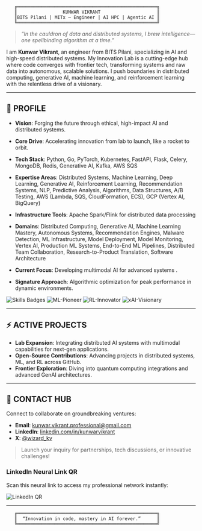 ```
   ╔════════════════════════════════════════════════════╗
   ║                 KUNWAR VIKRANT                     ║
   ║BITS Pilani | MITx – Engineer | AI HPC | Agentic AI ║
   ╚════════════════════════════════════════════════════╝
```

> *“In the cauldron of data and distributed systems, I brew intelligence—one spellbinding algorithm at a time.”*

I am **Kunwar Vikrant**, an engineer from BITS Pilani, specializing in AI and high-speed distributed systems. My Innovation Lab is a cutting-edge hub where code converges with frontier tech, transforming systems and raw data into autonomous, scalable solutions. I push boundaries in distributed computing, generative AI, machine learning, and reinforcement learning with the relentless drive of a visionary.

---

## 🔬 PROFILE

- **Vision**: Forging the future through ethical, high-impact AI and distributed systems.
- **Core Drive**: Accelerating innovation from lab to launch, like a rocket to orbit.
- **Tech Stack**: Python, Go, PyTorch, Kubernetes, FastAPI, Flask, Celery, MongoDB, Redis, Generative AI, Kafka, AWS SQS
- **Expertise Areas**: Distributed Systems, Machine Learning, Deep Learning, Generative AI, Reinforcement Learning, Recommendation Systems, NLP, Predictive Analysis, Algorithms, Data Structures, A/B Testing, AWS (Lambda, SQS, CloudFormation, ECS), GCP (Vertex AI, BigQuery)
- **Infrastructure Tools**: Apache Spark/Flink for distributed data processing
- **Domains**: Distributed Computing, Generative AI, Machine Learning Mastery, Autonomous Systems, Recommendation Engines, Malware Detection, ML Infrastructure, Model Deployment, Model Monitoring, Vertex AI, Production ML Systems, End-to-End ML Pipelines, Distributed Team Collaboration, Research-to-Product Translation, Software Architecture

- **Current Focus**: Developing multimodal AI for advanced systems .
- **Signature Approach**: Algorithmic optimization for peak performance in dynamic environments.

![Skills Badges](https://img.shields.io/badge/Python-Expert-3776AB?style=for-the-badge&logo=python&logoColor=white) ![ML-Pioneer](https://img.shields.io/badge/Machine%20Learning-Pioneer-FF6F00?style=for-the-badge&logo=tensorflow&logoColor=white) ![RL-Innovator](https://img.shields.io/badge/Reinforcement%20Learning-Innovator-4CAF50?style=for-the-badge&logo=robot&logoColor=white) ![xAI-Visionary](https://img.shields.io/badge/xAI-Inspired-00BFFF?style=for-the-badge&logo=brain&logoColor=white)

---

## ⚡ ACTIVE PROJECTS

- **Lab Expansion**: Integrating distributed AI systems with multimodal capabilities for next-gen applications.
- **Open-Source Contributions**: Advancing projects in distributed systems, ML, and RL across GitHub.
- **Frontier Exploration**: Diving into quantum computing integrations and advanced GenAI architectures.

---

## 📡 CONTACT HUB

Connect to collaborate on groundbreaking ventures:

- **Email**: kunwar.vikrant.professional@gmail.com
- **LinkedIn**: [linkedin.com/in/kunwarvikrant](https://www.linkedin.com/in/kunwarvikrant/)
- **X**: [@wizard_kv](https://x.com/wizard_kv)

> Launch your inquiry for partnerships, tech discussions, or innovative challenges!


### LinkedIn Neural Link QR
Scan this neural link to access my professional network instantly:

![LinkedIn QR](https://api.qrserver.com/v1/create-qr-code/?size=150x150&data=https://www.linkedin.com/in/kunwarvikrant/&bgcolor=000000&color=00BFFF)

---

```
   ╔════════════════════════════════════════════════════╗
   ║  “Innovation in code, mastery in AI forever.”      ║
   ╚════════════════════════════════════════════════════╝
```
